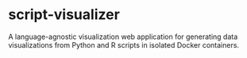 # script-visualizer
A language-agnostic visualization web application for generating data visualizations from Python and R scripts in isolated Docker containers.
